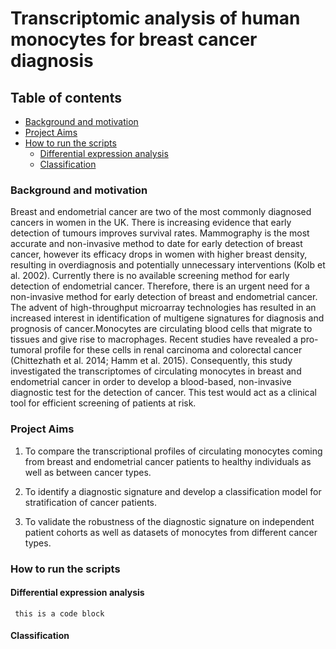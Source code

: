 # Transcriptomic analysis of human monocytes for breast cancer diagnosis

## Table of contents
* [Background and motivation ](#Background-and-motivation )
* [Project Aims ](#Project-Aims )
* [How to run the scripts](#setup)
	* [Differential expression analysis](#Differential-expression-analysis)
	* [Classification](#Classification)

### Background and motivation 

Breast and endometrial cancer are two of the most commonly diagnosed cancers in women in the UK. There is increasing evidence that early detection of tumours improves survival rates. Mammography is the most accurate and non-invasive method to date for early detection of breast cancer, however its efficacy drops in women with higher breast density, resulting in overdiagnosis and potentially unnecessary interventions (Kolb et al. 2002). Currently there is no available screening method for early detection of endometrial cancer. Therefore, there is an urgent need for a non-invasive method for early detection of breast and endometrial cancer. 
The advent of high-throughput microarray technologies has resulted in an increased interest in identification of multigene signatures for diagnosis and prognosis of cancer.Monocytes are circulating blood cells that migrate to tissues and give rise to macrophages. Recent studies have revealed a pro-tumoral profile for these cells in renal carcinoma and colorectal cancer (Chittezhath et al. 2014; Hamm et al. 2015). Consequently, this study investigated the transcriptomes of circulating monocytes in breast and endometrial cancer in order to develop a blood-based, non-invasive diagnostic test for the detection of cancer. This test would act as a clinical tool for efficient screening of patients at risk. 

### Project Aims 
1. To compare the transcriptional profiles of circulating monocytes coming from breast and endometrial cancer patients to healthy individuals as well as between cancer types.

2. To identify a diagnostic signature and develop a classification model for stratification of cancer patients.

3. To validate the robustness of the diagnostic signature on independent patient cohorts as well as datasets of monocytes from different cancer types.

### How to run the scripts

#### Differential expression analysis

` this is a code block`

#### Classification